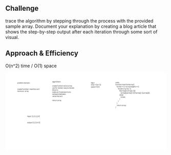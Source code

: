 ## Challenge
trace the algorithm by stepping through the process with the provided sample array. Document your explanation by creating a blog article that shows the step-by-step output after each iteration through some sort of visual.

## Approach & Efficiency
 O(n^2) time / O(1) space

 ![white bored](../asset/inser.png)